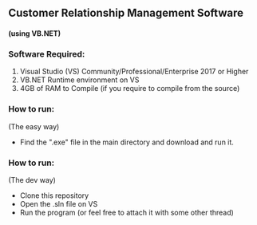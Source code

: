 ## Customer Relationship Management Software
#### (using VB.NET)
### Software Required:
1. Visual Studio (VS) Community/Professional/Enterprise 2017 or Higher
2. VB.NET Runtime environment on VS
3. 4GB of RAM to Compile (if you require to compile from the source)

### How to run:
(The easy way)
* Find the ".exe" file in the main directory and download and run it.


### How to run:
(The dev way)
* Clone this repository
* Open the .sln file on VS
* Run the program (or feel free to attach it with some other thread)
